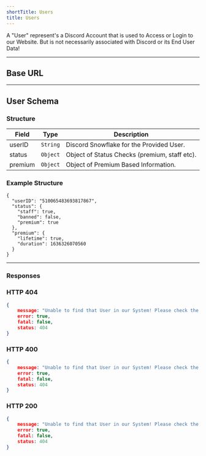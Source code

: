 ```yaml
---
shortTitle: Users
title: Users
---
```


A "User" represent's a Discord Account that is used to Access or Login to our Website.
But is not necessarily associated with Discord or its End User Data!

---

## Base URL
<Route method="GET" path="api.dscjobs.org/v2">

---

## User Schema

<Route method="GET" path="/user/:userID">

### Structure
| Field     | Type        | Description                                                                                         |
| --------- | ----------- | --------------------------------------------------------------------------------------------------- |
| userID    | `String`    | Discord Snowflake for the Provided User.                                                            |
| status    | `Object`    | Object of Status Checks (premium, staff etc).                                                       |
| premium   | `Object`    | Object of Premium Based Information.                                                                |

### Example Structure
```js:title=HTTP-200
{
  "userID": "510065483693817867",
  "status": {
    "staff": true,
    "banned": false,
    "premium": true
  },
  "premium": {
    "lifetime": true,
    "duration": 1636326070560
  }
}
```

---

### Responses


### HTTP 404
```json
{
    message: "Unable to find that User in our System! Please check the User ID and try again!",
    error: true,
    fatal: false,
    status: 404
}

```

### HTTP 400
```json
{
    message: "Unable to find that User in our System! Please check the User ID and try again!",
    error: true,
    fatal: false,
    status: 404
}
```

### HTTP 200
```json
{
    message: "Unable to find that User in our System! Please check the User ID and try again!",
    error: true,
    fatal: false,
    status: 404
}
```

